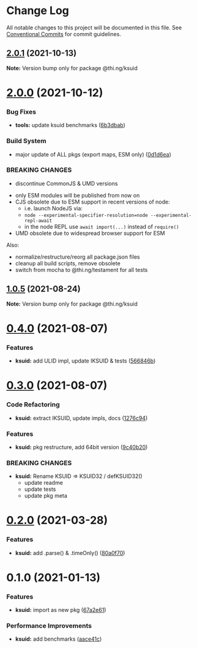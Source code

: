 # Change Log

All notable changes to this project will be documented in this file.
See [Conventional Commits](https://conventionalcommits.org) for commit guidelines.

## [2.0.1](https://github.com/thi-ng/umbrella/compare/@thi.ng/ksuid@2.0.0...@thi.ng/ksuid@2.0.1) (2021-10-13)

**Note:** Version bump only for package @thi.ng/ksuid





# [2.0.0](https://github.com/thi-ng/umbrella/compare/@thi.ng/ksuid@1.0.6...@thi.ng/ksuid@2.0.0) (2021-10-12)


### Bug Fixes

* **tools:** update ksuid benchmarks ([6b3dbab](https://github.com/thi-ng/umbrella/commit/6b3dbabe41c4df6caca367037e7fc16c5441958b))


### Build System

* major update of ALL pkgs (export maps, ESM only) ([0d1d6ea](https://github.com/thi-ng/umbrella/commit/0d1d6ea9fab2a645d6c5f2bf2591459b939c09b6))


### BREAKING CHANGES

* discontinue CommonJS & UMD versions

- only ESM modules will be published from now on
- CJS obsolete due to ESM support in recent versions of node:
  - i.e. launch NodeJS via:
  - `node --experimental-specifier-resolution=node --experimental-repl-await`
  - in the node REPL use `await import(...)` instead of `require()`
- UMD obsolete due to widespread browser support for ESM

Also:
- normalize/restructure/reorg all package.json files
- cleanup all build scripts, remove obsolete
- switch from mocha to @thi.ng/testament for all tests






##  [1.0.5](https://github.com/thi-ng/umbrella/compare/@thi.ng/ksuid@1.0.4...@thi.ng/ksuid@1.0.5) (2021-08-24) 

**Note:** Version bump only for package @thi.ng/ksuid 

#  [0.4.0](https://github.com/thi-ng/umbrella/compare/@thi.ng/ksuid@0.3.0...@thi.ng/ksuid@0.4.0) (2021-08-07) 

###  Features 

- **ksuid:** add ULID impl, update IKSUID & tests ([566846b](https://github.com/thi-ng/umbrella/commit/566846b7cfa735f15d07b25e4514fa3ee540adbf)) 

#  [0.3.0](https://github.com/thi-ng/umbrella/compare/@thi.ng/ksuid@0.2.6...@thi.ng/ksuid@0.3.0) (2021-08-07) 

###  Code Refactoring 

- **ksuid:** extract IKSUID, update impls, docs ([1276c94](https://github.com/thi-ng/umbrella/commit/1276c940d6e7b584d90eb871261ff6a28352de4f)) 

###  Features 

- **ksuid:** pkg restructure, add 64bit version ([9c40b20](https://github.com/thi-ng/umbrella/commit/9c40b2053afb9067723bfb0377e5e3ea2a38c52a)) 

###  BREAKING CHANGES 

- **ksuid:** Rename KSUID => KSUID32 / defKSUID32() 
    - update readme 
    - update tests 
    - update pkg meta 

#  [0.2.0](https://github.com/thi-ng/umbrella/compare/@thi.ng/ksuid@0.1.10...@thi.ng/ksuid@0.2.0) (2021-03-28) 

###  Features 

- **ksuid:** add .parse() & .timeOnly() ([80a0f70](https://github.com/thi-ng/umbrella/commit/80a0f70a2593af1c4e77a33dd3f98e36d9231c1c)) 

#  0.1.0 (2021-01-13) 

###  Features 

- **ksuid:** import as new pkg ([67a2e61](https://github.com/thi-ng/umbrella/commit/67a2e611a52ecd8870b43848e95d457f63185428)) 

###  Performance Improvements 

- **ksuid:** add benchmarks ([aace41c](https://github.com/thi-ng/umbrella/commit/aace41ce8ec0864d38a27d9b0461b705e9e122dc))
